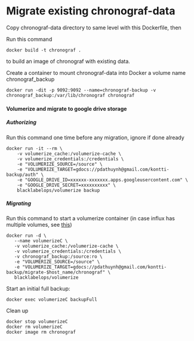 # Migrate existing chronograf-data

Copy chronograf-data directory to same level with this Dockerfile, then

Run this command
```
docker build -t chronograf .
```
to build an image of chronograf with existing data.

Create a container to mount chronograf-data into Docker a volume name chronograf_backup
```
docker run -dit -p 9092:9092 --name=chronograf-backup -v chronograf_backup:/var/lib/chronograf chronograf
```

#### Volumerize and migrate to google drive storage
##### Authorizing
Run this command one time before any migration, ignore if done already
```
docker run -it --rm \
    -v volumerize_cache:/volumerize-cache \
    -v volumerize_credentials:/credentials \
    -e "VOLUMERIZE_SOURCE=/source" \
    -e "VOLUMERIZE_TARGET=gdocs://pdathuynh@gmail.com/kontti-backup/auth" \
    -e "GOOGLE_DRIVE_ID=xxxxxx-xxxxxxx.apps.googleusercontent.com" \
    -e "GOOGLE_DRIVE_SECRET=xxxxxxxxxx" \
    blacklabelops/volumerize backup
```
##### Migrating
Run this command to start a volumerize container (in case influx has multiple volumes, see [this](https://github.com/blacklabelops/volumerize))
```
docker run -d \
   --name volumerizeC \
   -v volumerize_cache:/volumerize-cache \
   -v volumerize_credentials:/credentials \
   -v chronograf_backup:/source:ro \
   -e "VOLUMERIZE_SOURCE=/source" \
   -e "VOLUMERIZE_TARGET=gdocs://pdathuynh@gmail.com/kontti-backup/migrate-$host_name/chronograf" \
   blacklabelops/volumerize
```
Start an initial full backup:
```
docker exec volumerizeC backupFull
```

Clean up
```
docker stop volumerizeC
docker rm volumerizeC
docker image rm chronograf
```
